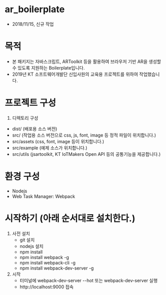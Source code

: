 # ar_boilerplate
 - 2018/11/15, 신규 작업

# 목적
 - 본 패키지는 자바스크립트, ARToolkit 등을 활용하여 브라우저 기반 AR을 생성할 수 있도록 지원하는 Boilerplate입니다.
 - 2019년 KT 소프트웨어개발단 신입사원의 교육용 프로젝트를 위하여 작업했습니다.

# 프로젝트 구성
 1. 디렉토리 구성
   - dist/ (배포용 소스 버전)
   - src/  (작업용 소스 버전으로 css, js, font, image 등 정적 파일이 위치합니다.)
   - src/assets  (css, font, image 등이 위치합니다.)
   - src/example (예제 소스가 위치합니다.)
   - src/utils   (jsartoolkit, KT IoTMakers Open API 등의 공통기능을 제공합니다.)

# 환경 구성
 - Nodejs
 - Web Task Manager: Webpack

# 시작하기 (아래 순서대로 설치한다.)
 1. 사전 설치
     - git 설치
     - nodejs 설치
     - npm install
     - npm install webpack -g
     - npm install webpack-cli -g
     - npm install webpack-dev-server -g
 2. 시작
     - 터미널에 webpack-dev-server --hot 또는 webpack-dev-server 실행
     - http://localhost:9000 접속